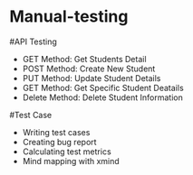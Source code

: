 # Manual-testing

#API Testing
- GET Method: Get Students Detail
- POST Method: Create New Student
- PUT Method: Update Student Details
- GET Method: Get Specific Student Deatails
- Delete Method: Delete Student Information



#Test Case
- Writing test cases
- Creating bug report
- Calculating test metrics
- Mind mapping with xmind
